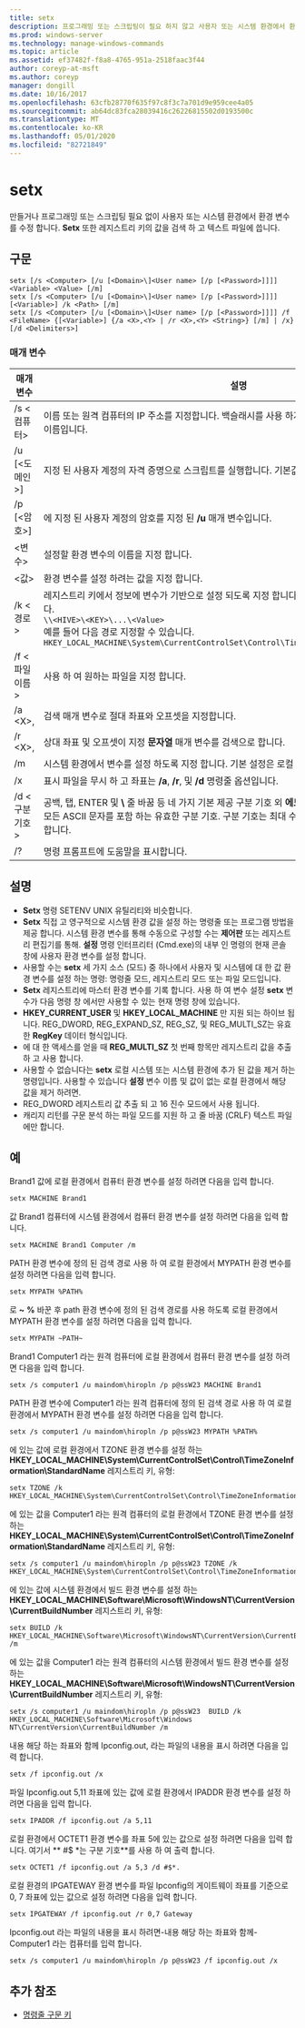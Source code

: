 ```yaml
---
title: setx
description: 프로그래밍 또는 스크립팅이 필요 하지 않고 사용자 또는 시스템 환경에서 환경 변수를 만들거나 수정 하는 setx에 대 한 참조 항목입니다.
ms.prod: windows-server
ms.technology: manage-windows-commands
ms.topic: article
ms.assetid: ef37482f-f8a8-4765-951a-2518faac3f44
author: coreyp-at-msft
ms.author: coreyp
manager: dongill
ms.date: 10/16/2017
ms.openlocfilehash: 63cfb28770f635f97c8f3c7a701d9e959cee4a05
ms.sourcegitcommit: ab64dc83fca28039416c26226815502d0193500c
ms.translationtype: MT
ms.contentlocale: ko-KR
ms.lasthandoff: 05/01/2020
ms.locfileid: "82721849"
---
```

# <a name="setx"></a>setx

만들거나 프로그래밍 또는 스크립팅 필요 없이 사용자 또는 시스템 환경에서 환경 변수를 수정 합니다. **Setx** 또한 레지스트리 키의 값을 검색 하 고 텍스트 파일에 씁니다.



## <a name="syntax"></a>구문

```
setx [/s <Computer> [/u [<Domain>\]<User name> [/p [<Password>]]]] <Variable> <Value> [/m]
setx [/s <Computer> [/u [<Domain>\]<User name> [/p [<Password>]]]] [<Variable>] /k <Path> [/m]
setx [/s <Computer> [/u [<Domain>\]<User name> [/p [<Password>]]]] /f <FileName> {[<Variable>] {/a <X>,<Y> | /r <X>,<Y> <String>} [/m] | /x} [/d <Delimiters>]
```

### <a name="parameters"></a>매개 변수

|         매개 변수          |                                                                                                                                              설명                                                                                                                                              |
|----------------------------|-------------------------------------------------------------------------------------------------------------------------------------------------------------------------------------------------------------------------------------------------------------------------------------------------------|
|       /s \<컴퓨터>       |                                                                                  이름 또는 원격 컴퓨터의 IP 주소를 지정합니다. 백슬래시를 사용 하지 마십시오. 기본값은 로컬 컴퓨터의 이름입니다.                                                                                  |
| /u [\<도메인>\]<User name> |                                                                                           지정 된 사용자 계정의 자격 증명으로 스크립트를 실행합니다. 기본값은 시스템 사용 권한.                                                                                            |
|      /p [\<암호>]      |                                                                                                         에 지정 된 사용자 계정의 암호를 지정 된 **/u** 매개 변수입니다.                                                                                                         |
|        \<변수>         |                                                                                                                 설정할 환경 변수의 이름을 지정 합니다.                                                                                                                  |
|          \<값>          |                                                                                                                환경 변수를 설정 하려는 값을 지정 합니다.                                                                                                                 |
|         /k \<경로>         | 레지스트리 키에서 정보에 변수가 기반으로 설정 되도록 지정 합니다. P *"ath"* 는 다음 구문을 사용 합니다.</br>`\\<HIVE>\<KEY>\...\<Value>`</br>예를 들어 다음 경로 지정할 수 있습니다.</br>`HKEY_LOCAL_MACHINE\System\CurrentControlSet\Control\TimeZoneInformation\StandardName` |
|      /f \<파일 이름>       |                                                                                                                               사용 하 여 원하는 파일을 지정 합니다.                                                                                                                                |
|        /a \<X>,<Y>         |                                                                                                                    검색 매개 변수로 절대 좌표와 오프셋을 지정합니다.                                                                                                                    |
|   /r \<X>,<Y><String>   |                                                                                                            상대 좌표 및 오프셋이 지정 **문자열** 매개 변수를 검색으로 합니다.                                                                                                            |
|             /m             |                                                                                                시스템 환경에서 변수를 설정 하도록 지정 합니다. 기본 설정은 로컬 환경입니다.                                                                                                 |
|             /x             |                                                                                                       표시 파일을 무시 하 고 좌표는 **/a**, **/r**, 및 **/d** 명령줄 옵션입니다.                                                                                                        |
|      /d \<구분 기호>      |                    공백, 탭, ENTER 및 **\\** 줄 바꿈 등 네 가지 기본 제공 구분 기호 외 **에도 사용할** 구분 기호를 지정 합니다. 모든 ASCII 문자를 포함 하는 유효한 구분 기호. 구분 기호는 최대 수는 15, 기본 제공 구분 기호를 포함 합니다.                    |
|             /?             |                                                                                                                                 명령 프롬프트에 도움말을 표시합니다.                                                                                                                                  |

## <a name="remarks"></a>설명

-   **Setx** 명령 SETENV UNIX 유틸리티와 비슷합니다.
-   **Setx** 직접 고 영구적으로 시스템 환경 값을 설정 하는 명령줄 또는 프로그램 방법을 제공 합니다. 시스템 환경 변수를 통해 수동으로 구성할 수는 **제어판** 또는 레지스트리 편집기를 통해. **설정** 명령 인터프리터 (Cmd.exe)의 내부 인 명령의 현재 콘솔 창에 사용자 환경 변수를 설정 합니다.
-   사용할 수는 **setx** 세 가지 소스 (모드) 중 하나에서 사용자 및 시스템에 대 한 값 환경 변수를 설정 하는 명령: 명령줄 모드, 레지스트리 모드 또는 파일 모드입니다.
-   **Setx** 레지스트리에 마스터 환경 변수를 기록 합니다. 사용 하 여 변수 설정 **setx** 변수가 다음 명령 창 에서만 사용할 수 있는 현재 명령 창에 있습니다.
-   **HKEY_CURRENT_USER** 및 **HKEY_LOCAL_MACHINE** 만 지원 되는 하이브 됩니다. REG_DWORD, REG_EXPAND_SZ, REG_SZ, 및 REG_MULTI_SZ는 유효한 **RegKey** 데이터 형식입니다.
-   에 대 한 액세스를 얻을 때 **REG_MULTI_SZ** 첫 번째 항목만 레지스트리 값을 추출 하 고 사용 합니다.
-   사용할 수 없습니다는 **setx** 로컬 시스템 또는 시스템 환경에 추가 된 값을 제거 하는 명령입니다. 사용할 수 있습니다 **설정** 변수 이름 및 값이 없는 로컬 환경에서 해당 값을 제거 하려면.
-   REG_DWORD 레지스트리 값 추출 되 고 16 진수 모드에서 사용 됩니다.
-   캐리지 리턴를 구문 분석 하는 파일 모드를 지원 하 고 줄 바꿈 (CRLF) 텍스트 파일에만 합니다.

## <a name="examples"></a>예

Brand1 값에 로컬 환경에서 컴퓨터 환경 변수를 설정 하려면 다음을 입력 합니다.
```
setx MACHINE Brand1
```
값 Brand1 컴퓨터에 시스템 환경에서 컴퓨터 환경 변수를 설정 하려면 다음을 입력 합니다.
```
setx MACHINE Brand1 Computer /m
```
PATH 환경 변수에 정의 된 검색 경로 사용 하 여 로컬 환경에서 MYPATH 환경 변수를 설정 하려면 다음을 입력 합니다.
```
setx MYPATH %PATH%
```
로 **~** **%** 바꾼 후 path 환경 변수에 정의 된 검색 경로를 사용 하도록 로컬 환경에서 MYPATH 환경 변수를 설정 하려면 다음을 입력 합니다.
```
setx MYPATH ~PATH~ 
```
Brand1 Computer1 라는 원격 컴퓨터에 로컬 환경에서 컴퓨터 환경 변수를 설정 하려면 다음을 입력 합니다.
```
setx /s computer1 /u maindom\hiropln /p p@ssW23 MACHINE Brand1
```
PATH 환경 변수에 Computer1 라는 원격 컴퓨터에 정의 된 검색 경로 사용 하 여 로컬 환경에서 MYPATH 환경 변수를 설정 하려면 다음을 입력 합니다.
```
setx /s computer1 /u maindom\hiropln /p p@ssW23 MYPATH %PATH%
```
에 있는 값에 로컬 환경에서 TZONE 환경 변수를 설정 하는 **HKEY_LOCAL_MACHINE\System\CurrentControlSet\Control\TimeZoneInformation\StandardName** 레지스트리 키, 유형:
```
setx TZONE /k HKEY_LOCAL_MACHINE\System\CurrentControlSet\Control\TimeZoneInformation\StandardName 
```
에 있는 값을 Computer1 라는 원격 컴퓨터의 로컬 환경에서 TZONE 환경 변수를 설정 하는 **HKEY_LOCAL_MACHINE\System\CurrentControlSet\Control\TimeZoneInformation\StandardName** 레지스트리 키, 유형:
```
setx /s computer1 /u maindom\hiropln /p p@ssW23 TZONE /k HKEY_LOCAL_MACHINE\System\CurrentControlSet\Control\TimeZoneInformation\StandardName 
```
에 있는 값에 시스템 환경에서 빌드 환경 변수를 설정 하는 **HKEY_LOCAL_MACHINE\Software\Microsoft\WindowsNT\CurrentVersion\CurrentBuildNumber** 레지스트리 키, 유형:
```
setx BUILD /k HKEY_LOCAL_MACHINE\Software\Microsoft\WindowsNT\CurrentVersion\CurrentBuildNumber /m
```
에 있는 값을 Computer1 라는 원격 컴퓨터의 시스템 환경에서 빌드 환경 변수를 설정 하는 **HKEY_LOCAL_MACHINE\Software\Microsoft\WindowsNT\CurrentVersion\CurrentBuildNumber** 레지스트리 키, 유형:
```
setx /s computer1 /u maindom\hiropln /p p@ssW23  BUILD /k HKEY_LOCAL_MACHINE\Software\Microsoft\Windows NT\CurrentVersion\CurrentBuildNumber /m
```
내용 해당 하는 좌표와 함께 Ipconfig.out, 라는 파일의 내용을 표시 하려면 다음을 입력 합니다.
```
setx /f ipconfig.out /x
```
파일 Ipconfig.out 5,11 좌표에 있는 값에 로컬 환경에서 IPADDR 환경 변수를 설정 하려면 다음을 입력 합니다.
```
setx IPADDR /f ipconfig.out /a 5,11
```
로컬 환경에서 OCTET1 환경 변수를 좌표 5에 있는 값으로 설정 하려면 다음을 입력 합니다. 여기서 ** #$ \*는 구분 기호**를 사용 하 여 출력 합니다.
```
setx OCTET1 /f ipconfig.out /a 5,3 /d #$*. 
```
로컬 환경의 IPGATEWAY 환경 변수를 파일 Ipconfig의 게이트웨이 좌표를 기준으로 0, 7 좌표에 있는 값으로 설정 하려면 다음을 입력 합니다.
```
setx IPGATEWAY /f ipconfig.out /r 0,7 Gateway 
```
Ipconfig.out 라는 파일의 내용을 표시 하려면-내용 해당 하는 좌표와 함께-Computer1 라는 컴퓨터를 입력 합니다.
```
setx /s computer1 /u maindom\hiropln /p p@ssW23 /f ipconfig.out /x 
```

## <a name="additional-references"></a>추가 참조

- [명령줄 구문 키](command-line-syntax-key.md)
